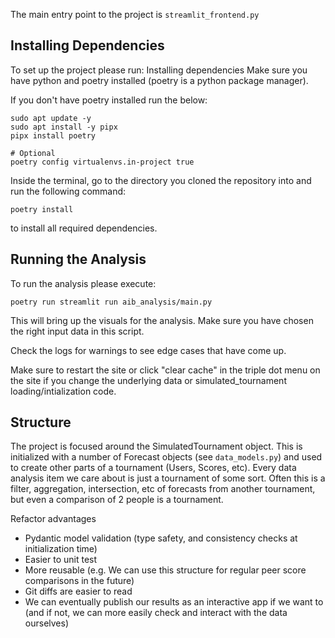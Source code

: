 The main entry point to the project is `streamlit_frontend.py`

## Installing Dependencies
To set up the project please run:
Installing dependencies
Make sure you have python and poetry installed (poetry is a python package manager).

If you don't have poetry installed run the below:
```
sudo apt update -y
sudo apt install -y pipx
pipx install poetry

# Optional
poetry config virtualenvs.in-project true
```

Inside the terminal, go to the directory you cloned the repository into and run the following command:

```
poetry install
```

to install all required dependencies.

## Running the Analysis
To run the analysis please execute:
```
poetry run streamlit run aib_analysis/main.py
```

This will bring up the visuals for the analysis. Make sure you have chosen the right input data in this script.

Check the logs for warnings to see edge cases that have come up.

Make sure to restart the site or click "clear cache" in the triple dot menu on the site if you change the underlying data or simulated_tournament loading/intialization code.

## Structure
The project is focused around the SimulatedTournament object. This is initialized with a number of Forecast objects (see `data_models.py`) and used to create other parts of a tournament (Users, Scores, etc). Every data analysis item we care about is just a tournament of some sort. Often this is a filter, aggregation, intersection, etc of forecasts from another tournament, but even a comparison of 2 people is a tournament.

Refactor advantages
- Pydantic model validation (type safety, and consistency checks at initialization time)
- Easier to unit test
- More reusable (e.g. We can use this structure for regular peer score comparisons in the future)
- Git diffs are easier to read
- We can eventually publish our results as an interactive app if we want to (and if not, we can more easily check and interact with the data ourselves)

